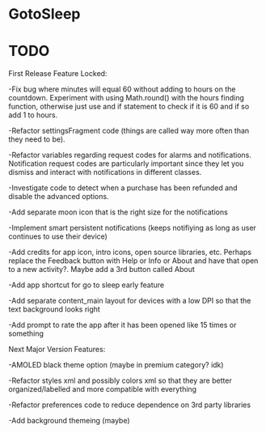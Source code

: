 # GotoSleep

# TODO
First Release Feature Locked:

-Fix bug where minutes will equal 60 without adding to hours on the countdown. Experiment with using Math.round() with the hours finding function, otherwise just use and if statement to check if it is 60 and if so add 1 to hours.

-Refactor settingsFragment code (things are called way more often than they need to be).

-Refactor variables regarding request codes for alarms and notifications. Notification request codes are particularly important since they let you dismiss and interact with notifications in different classes.

-Investigate code to detect when a purchase has been refunded and disable the advanced options.

-Add separate moon icon that is the right size for the notifications

-Implement smart persistent notifications (keeps notifiying as long as user continues to use their device)

-Add credits for app icon, intro icons, open source libraries, etc. Perhaps replace the Feedback button with Help or Info or About and have that open to a new activity?. Maybe add a 3rd button called About

-Add app shortcut for go to sleep early feature

-Add separate content_main layout for devices with a low DPI so that the text background looks right

-Add prompt to rate the app after it has been opened like 15 times or something



Next Major Version Features:

-AMOLED black theme option (maybe in premium category? idk)

-Refactor styles xml and possibly colors xml so that they are better organized/labelled and more compatible with everything

-Refactor preferences code to reduce dependence on 3rd party libraries

-Add background themeing (maybe)

